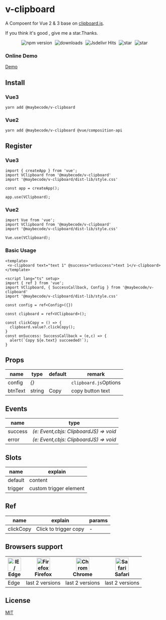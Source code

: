 
# v-clipboard

A Compoent for Vue 2 & 3 base on [clipboard.js](https://github.com/zenorocha/clipboard.js).

<p align="left">
If you think it's good , give me a star.Thanks.
</p>

 <p align="center" >
    <img src="https://img.shields.io/npm/v/@maybecode/v-clipboard?style=flat-square" alt="npm version"  style="margin-right:5px;" />
    <img src="https://img.shields.io/npm/dt/@maybecode/v-clipboard.svg?style=flat-square&color=#4fc08d" alt="downloads" style="margin-right:5px;"   />
    <img src="https://img.shields.io/jsdelivr/npm/hm/@maybecode/v-clipboard?style=flat-square" alt="Jsdelivr Hits" style="margin-right:5px;"  >

  <img src="https://img.shields.io/github/stars/maybeQHL/v-clipboard?style=flat-square&logo=GitHub" alt="star" style="margin-right:5px;"  >
   <img src="https://gitee.com/null_639_5368/v-clipboard/badge/star.svg?style=flat-square" alt="star">
</p>

### Online Demo

[Demo](http://null_639_5368.gitee.io/v-clipboard)

## Install
### Vue3
```
yarn add @maybecode/v-clipboard
```

### Vue2
```
yarn add @maybecode/v-clipboard @vue/composition-api
```

## Register
### Vue3
```
import { createApp } from 'vue';
import VClipboard from '@maybecode/v-clipboard'
import '@maybecode/v-clipboard/dist-lib/style.css'

const app = createApp();

app.use(VClipboard);
```
### Vue2
```
import Vue from 'vue';
import VClipboard from '@maybecode/v-clipboard'
import '@maybecode/v-clipboard/dist-lib/style.css'

Vue.use(VClipboard);

```
### Basic Usage
```
<template>
 <v-clipboard text="text 1" @success="onSuccess">text 1</v-clipboard>
</template>

<script lang="ts" setup>
import { ref } from 'vue';
import VClipboard, { SuccessCallback, Config } from '@maybecode/v-clipboard'
import '@maybecode/v-clipboard/dist-lib/style.css'

const config = ref<Config>({})

const clipboard = ref<VClipboard>();

const clickCopy = () => {
  clipboard.value?.clickCopy();
}
const onSuccess: SuccessCallback = (e,c) => {
  alert(`Copy ${e.text} succeeded!`);
}
```

## Props

| name    | type   | default | remark                |
| ------- | ------ | ------- | --------------------- |
| config  | _{}_   |         | `clipboard.js`Options |
| btnText | string | Copy    | copy button text      |

## Events
| name    | type                                   |
| ------- | -------------------------------------- |
| success | _(e: Event,cbjs: ClipboardJS) => void_ |
| error   | _(e: Event,cbjs: ClipboardJS) => void_ |


## Slots
| name    | explain                |
| ------- | ---------------------- |
| default | content                |
| trigger | custom trigger element |


## Ref

| name      | explain               | params |
| --------- | --------------------- | ------ |
| clickCopy | Click to trigger copy | -      |

## Browsers support

| [<img src="https://raw.githubusercontent.com/alrra/browser-logos/master/src/edge/edge_48x48.png" alt="IE / Edge" width="42px" height="42px" />](https://godban.github.io/browsers-support-badges/)</br>Edge | [<img src="https://raw.githubusercontent.com/alrra/browser-logos/master/src/firefox/firefox_48x48.png" alt="Firefox" width="42px" height="42px" />](https://godban.github.io/browsers-support-badges/)</br>Firefox | [<img src="https://raw.githubusercontent.com/alrra/browser-logos/master/src/chrome/chrome_48x48.png" alt="Chrome" width="42px" height="42px" />](https://godban.github.io/browsers-support-badges/)</br>Chrome | [<img src="https://raw.githubusercontent.com/alrra/browser-logos/master/src/safari/safari_48x48.png" alt="Safari" width="42px" height="42px" />](https://godban.github.io/browsers-support-badges/)</br>Safari |
| ----------------------------------------------------------------------------------------------------------------------------------------------------------------------------------------------------------- | ------------------------------------------------------------------------------------------------------------------------------------------------------------------------------------------------------------------ | -------------------------------------------------------------------------------------------------------------------------------------------------------------------------------------------------------------- | -------------------------------------------------------------------------------------------------------------------------------------------------------------------------------------------------------------- |
| Edge                                                                                                                                                                                                        | last 2 versions                                                                                                                                                                                                    | last 2 versions                                                                                                                                                                                                | last 2 versions                                                                                                                                                                                                |

## License

[MIT](./LICENSE)